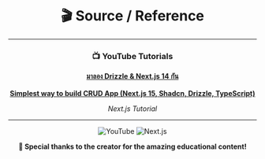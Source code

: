 <div align="center">

# 🎬 Source / Reference

---

### 📺 YouTube Tutorials

**[มาลอง Drizzle & Next.js 14 กัน](https://youtu.be/wLNLNqVHi-g?si=GXgUV1YCiw6b6_wL)**
<br /><br />
**[Simplest way to build CRUD App (Next.js 15, Shadcn, Drizzle, TypeScript)](https://youtu.be/sVy46ocQT-E?si=IH2_lIDcVMweWAiI)**

*Next.js Tutorial*

---

<div align="center">
  <img src="https://img.shields.io/badge/YouTube-FF0000?style=for-the-badge&logo=youtube&logoColor=white" alt="YouTube" />
  <img src="https://img.shields.io/badge/Next.js-000000?style=for-the-badge&logo=nextdotjs&logoColor=white" alt="Next.js" />
</div>

**🙏 Special thanks to the creator for the amazing educational content!**

</div>
